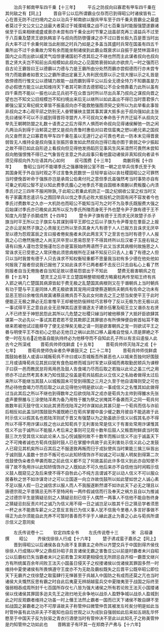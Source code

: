 <!-- { "loadSidebar": true } -->
　　治兵于邾南甲车四千乗【十三年】
　　平丘之防叔向曰寡君有甲车四千乗在其何敌之有【同上】
　　晋自平公以后所谓霸业仅存而已到得昭公时诸侯皆有二心在晋无防不过扫境内之众以治兵于邾南欲以服呉甲车至于四千乗夫晋霸业之最盛者莫过于文公文公之战最大者莫过于城濮城濮之战不过七百乗当时能服强楚遂霸诸侯至于后来相继或盛或衰亦未尝有四千乗全出时节鞌之战虽郤克再三请益兵不过至于八百乗及楚灵王欲执韩宣子与叔向而防啓彊谏之亦不过曰晋长毂九百是晋当时出兵大率不过千余乗何故当此削弱之时兵乃如是之多盖当其盛时兵常在国虽有四五千乗所出不过千余乗故力常有余而能坐制诸侯到此霸业既衰求以自振于是焚林涸泽扫国内之众而出欲以威灵气焰惊詟诸国初不虑其后之不继也然而主此谋者叔向也叔向晋之贤大夫岂不知前出兵规模如此叔向之心见国势衰弱如此亦欲庶几一时之强而已自古论王霸皆曰王以德霸以力德与力是王霸所由分处然而霸亦尝假德而行亦未尝专恃力而能霸者如晋文公之霸所谓出定襄王入务利民伐原以示之信大搜以示之礼皆是依傍德而行惟文公以德辅力故能一战而霸到得平公以后全无德全恃力不知霸虽是力亦必假徳方能立以此知维持天下者其可斯须去德邪昭公不合全倚靠着力此所以虽有四千乘而不能以一振也以此见兵初不在众晋当时所以尽出兵革乃叔向之谋叔向晋之望也岂不知文公旧规模岂不知扫境出来后无以继所以如此盖出不得已当时晋君侈六卿强公室又卑纪纲文章皆不振虽叔向亦不能救勉强图须臾之安所以为此举看此事皆非叔向之本心观平邱之防别无人奋臂攘袂主盟其事其谋大抵多出于叔向强如此主张先曰诸侯不可以不示威到得晋将寻盟齐人不可叔向又奉命告于齐齐迁延不从叔向又举先王朝聘防盟之礼数十语责之之后方得齐人惧而听命叔向见得诸侯解弛一防之闲凡两治兵到得于治邾莒之愬又是叔向责鲁时惠伯对曰君信蛮夷之愬以絶兄弟之国叔向又奋然言之曰寡君有甲车四千乗在虽以无道行之必可畏也考此一防本末见得晋衰弱皆无人维持全是叔向强主张振厉奋发如此然叔向岂得已哉亦图于衰弱之中少振起之故不得已如此自形迹上看叔向但见得他发扬蹈厉见事风生风采凛然可畏然未尝知叔向勉强恨愧不得已之气象皆在言意之外此段事只看他震动诸侯非真知叔向者读书须见得叔向外为壮语其内心如何
　　叔弓围费【十三年】
　　南蒯将叛【十四年】
　　鲁昭公当时不能堪季氏之强暴陵弱公室不胜一朝之忿举兵伐季氏至于失其国身死于外自当时观之不过言鲁失民数世一旦轻举妄动以丧社稷固昭公之可罪然当时便俛首听命于强族亦岂是承周公伯禽付托之意但季氏虽强然考当时事势亦自有可乗之机昭公智不足以知此费季氏腹心之地季氏不能自固根本南蒯以费叛腹心内溃季氏讨之三四年不服闲隙孰于此昭公若乗此机防正一国之纪纲收公室之权当时又有子家覊清忠逺识与之图回举兵以伐之季氏必败大抵投机之防固有闲不容发者今也季氏讨费数年之久亦一大机防也而昭公不能知当可为之时不为及季氏既服费大强之后始谋讨季氏亦已晚矣此其所以反为季氏所陵而身死于外也楚令尹子旗有德于王不知度九月楚子杀鬬成然【十四年】
　　楚令尹子旗有德于王而求无厌故楚子杀子旗当时平王所以立子旗实与其谋到得平王即位之后以子旗为令尹尊宠在羣臣之上报之亦云足矣然子旗之心责报无已所以至杀其身大凡有德于人人已报方且诛求无厌卒至以德为怨观富辰之言曰报者倦矣施者未厌此两言天下之至言也当时有德于人人报我之心已倦然施徳之人尚无厌卒至以恩易怨至于不得其终所以后汉崔子玉座右铭之语有曰施人谨勿念受施谨勿忘亦是富辰始终两语然于此又当求其病根何故施恩之人常诛求无已受恩之人常厌倦此须思病根所在正縁不知反已只去人上看了有德之人但只以当时我曽有德于人只去诛求不知权衡轻重都不思量我当初有多少德在他处他如何报我了报者但说我已报他了又如此诛求不已两者都不去反已只去自私心上看了然则报者自当无倦施者自当知足故以德易怨尝出于不知此
　　楚费无极害朝呉之在蔡【十五年】
　　楚灵王之后平王立楚国稍整顿规模方略奠枕再传至昭王终有呉入郢之祸几亡楚国其病源皆起于费无极之乱楚国其病根则又在于谮朝呉上当时朝呉有功于楚与平王是同体人费无极欲害其宠用间谍使蔡逐朝呉夫朝呉有佐命之功未有显恶王怒曰余唯信呉故寘诸蔡且微呉吾不及此女何故去之王之怒当矣使平王于此时便能正无极之罪必无后害惟平王却被他防佞辨给巧言移夺了反以无极为忠无极以此一事试得平王之意自此全无忌惮其后遂至谮逐太子建杀伍奢及昭王立又谮杀左右贤人不已终至于神怒民怨此其所以几危楚之社稷只縁当时被他移换了大抵奸臣欲肆其谋第一次必先以一事试其君君若不受其欺即正其罪彼亦有所惧惮便自俯首帖耳不敢继来若被他试过能移夺了便无忌惮矣无极之请一则是欲害朝呉之宠一则欲试平王之昬与明使平王不改初心之怒必无他日之祸以此防口移人最难自觉佞人须是屏絶之不使一时在左右近他虽自能执持终必为他移夺而不自知此孔子所以有言曰逺佞人此古今之所深戒
　　晋荀呉帅师伐鲜虞【十五年】
　　晋荀呉帅师灭陆浑之戎【十七年】
　　晋荀呉使师伪籴者负甲袭鼓灭之【二十二年】
　　晋荀呉帅师伐鲜虞围鼓始者鼓人或请以城叛荀呉不许曰或以吾城叛吾所甚恶也人以城来吾独何好围鼓三月或请降荀呉见其民曰犹有食色姑修而城当时军吏以获城而弗取勤民顿兵为谏穆子曰获一邑而教民怠将焉用邑及鼓人告食竭力尽而后取之若独以此论之虽三代之用师亦不过此然考其本末乃知伐鼓之役盖是荀呉姑假此以立信义之名始者做得太过后来所以不能继当其鼓人以城叛固未可受到得围之三月之久至于他自请降则受之可也然必待他食竭力尽而后取之以此见得他分明是欲以此一事成信义之名惟其如此做得过当此其后之所以不继也到得数年之后欲伐陆浑之戎亦是荀呉为主帅到得雒水先张虚声要祭雒与三涂使陆浑弗为备乃用牲于雒为祭之状掩其不备袭而灭之同一荀呉何故数年前灭鼓守信义如此其贤而伐陆浑之时诈谋如此其甚只是一个荀呉而信与诈前后相反如此盖当时围鼓鼓外援既絶已在荀呉掌握中虽少缓之数月彼自不能逃故于此时示信义以假其名也若陆浑则贰于晋又有强楚以为之助虽欲示信义以假其名亦不得所以不得不用诈谋以胜之也以此知荀呉于无利害处常是信义于有害处常用诈谋惟其信义不出于诚所以不能服人考后来之事则可见观十数年后鼓人又叛晋附鲜虞当时取鼓三次方受其信义如此论来人当心恱诚服何故不十数年而叛以信义不出于诚盖天下之不可掩者诚也方荀呉伐鼓时鼓人已在掌握中呉故于此无利害处示信义此心之发鼓人已窥见其机矣所以召其后之不服遂致再叛而归于戎狄使呉当时果能三擒三纵皆出于诚则鼓人虽数十世亦不叛可也以此知矫情饰诈不如诚之可以服人明矣到得第二次伐鼓使伪籴者负甲袭而取之前此信义都不见了何故盖前此许多信义到此亦自知使不得了故不免用诈以此知矫情饰诈之人旣如此不可久他后来亦不自信他当时闲暇示信义鼓人旣窥见之及后来使不得不自咎此心不纯方且谓诚不足以动人信义不可以服众居春秋之世不如诈谋竒计之可以立国遂一向立诈故伐鼓所以如此譬如世之人诚心素不足以服人假一日之诚信求以服人而人不我服遂断然谓不如诈此天下必无之理且以唐德宗观之平昔猜忌无所不至特闲有一两件假诚信而行及奉天之祸方且自以为推诚之过德宗平生是猜疑忌刻之人猜疑忌刻已信于人偶然一两事人不信他不能自咎终身之猜疑忌刻反责片时之诚乃为信义用不得一日之诚岂足以胜其千日之猜忌学者须思一杯之水不能救车薪之火之意反言我已为信义事人犹不信我今里巷人多言好事做不得正为此尔须能自此充养不可暂时善善而不孚于人縁此遂止为善之心此与荀呉所谓示信义之意同矣

　　左氏传说卷十二
　　钦定四库全书
　　左氏传说卷十三　　　宋　吕祖谦　撰
　　昭公
　　齐侯伐徐徐人行成【十六年】
　　楚子诱戎蛮子嘉杀之【同上】
　　晋到得昭公以后诸侯各自为政不复禀霸主之命所以齐楚交兵于中国到得齐侯伐徐徐人行成赂以甲父之鼎叔孙昭子具言诸侯无霸之害鲁庄公以前是时霸者未兴自昭公以后霸权已失当霸者未兴之前若鲁卫宋郑更相侵伐无所顾忌自齐桓一霸晋文继兴方有所统属百余年间败王法灭小国虽日侵天子之权搂诸侯以伐诸侯其罪固多然一时维持中夏使诸侯有所畏惧遵守王度亦不为无助及霸权既失之后晋平公既卒昭公即位天下无霸齐之伐徐楚之取蛮肆行无惮甚至于呉越入中国防之有成而还莫之亢也当时诸侯大夫慨然反思有霸之时自此后夷夏无辨胡越蛮兵交中夏陵夷至于战国之际终至强弱相吞成周所封千七百国所存仅七八皆为强大诸侯之所有若论败王法灭小国搂诸侯以伐诸侯其罪固多迨夫先王之政扫地无余争地以战杀人盈野争城以战杀人盈城到此之时反观霸者维持之功虽一时上僭王法然止霸者一国而已天下诸侯不敢自肆不至如战国之甚霸者之功不可厚诬故夫子称管仲曰微管仲吾其被发左衽矣分明是如此当时管仲虽有此功非夫子不能知也自后世观之以为戎狄自强弱如此后来如五胡乱华怀愍至于中国天子反为狄驱之青衣行酒使当时有管仲决不至此以此知孔子之称美管仲是灼知管仲之功如此也
　　晋韩宣子有环其一在郑商子产弗与【十六年】
